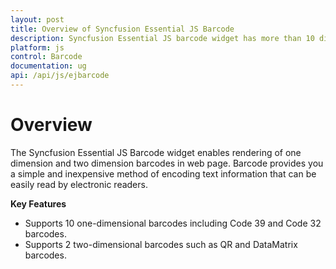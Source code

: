 ```yaml
---
layout: post
title: Overview of Syncfusion Essential JS Barcode 
description: Syncfusion Essential JS barcode widget has more than 10 different types of barcode which includes one dimensional and two dimensional
platform: js
control: Barcode
documentation: ug
api: /api/js/ejbarcode
---
```


# Overview

The Syncfusion Essential JS Barcode widget enables rendering of one dimension and two dimension barcodes in web page. Barcode provides you a simple and inexpensive method of encoding text information that can be easily read by electronic readers.

**Key Features**

* Supports 10 one-dimensional barcodes including Code 39 and Code 32 barcodes.
* Supports 2 two-dimensional barcodes such as QR and DataMatrix barcodes.